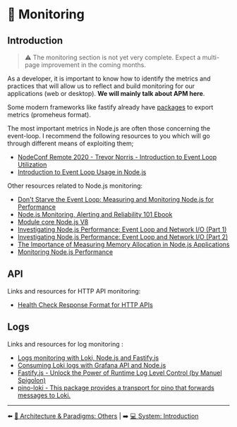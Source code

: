 # 🔬 Monitoring

## Introduction

> ⚠️ The monitoring section is not yet very complete. Expect a multi-page improvement in the coming months.

As a developer, it is important to know how to identify the metrics and practices that will allow us to reflect and build monitoring for our applications (web or desktop). **We will mainly talk about APM here**.

Some modern frameworks like fastify already have [packages](https://www.npmjs.com/package/fastify-metrics) to export metrics (promeheus format).

The most important metrics in Node.js are often those concerning the event-loop. I recommend the following resources to you which will go through different means of exploiting them;

- [NodeConf Remote 2020 - Trevor Norris - Introduction to Event Loop Utilization](https://www.youtube.com/watch?v=WetXnEPraYM&list=PL0CdgOSSGlBalMPxFFycq7OIqQF8cJS28&index=13)
- [Introduction to Event Loop Usage in Node.js](https://nodesource.com/blog/event-loop-utilization-nodejs/)

Other resources related to Node.js monitoring:

- [Don't Starve the Event Loop: Measuring and Monitoring Node.js for Performance](https://www.youtube.com/watch?v=9RhOGoChGqo)
- [Node.js Monitoring, Alerting and Reliability 101 Ebook](https://risingstack.com/resources/node-js-monitoring-ebook)
- [Module core Node.js V8](https://nodejs.org/dist/latest-v15.x/docs/api/v8.html)
- [Investigating Node.js Performance: Event Loop and Network I/O (Part 1)](https://medium.com/airtable-eng/node-js-performance-event-loop-and-network-i-o-part-1-ed66076109d3)
- [Investigating Node.js Performance: Event Loop and Network I/O (Part 2)](https://medium.com/airtable-eng/investigating-node-js-performance-event-loop-and-network-i-o-part-2-e9d1a8d4da8a)
- [The Importance of Measuring Memory Allocation in Node.js Applications](https://www.nearform.com/blog/tracking-memory-allocation-node-js/)
- [Monitoring Node.js Performance](https://hire.jonasgalvez.com.br/2023/jan/31/monitoring-nodejs-performance/)

## API

Links and resources for HTTP API monitoring:

- [Health Check Response Format for HTTP APIs](https://tools.ietf.org/id/draft-inadarei-api-health-check-01.html)

## Logs

Links and resources for log monitoring :

- [Logs monitoring with Loki, Node.js and Fastify.js](https://dev.to/fraxken/logs-monitoring-with-loki-nodejs-and-fastifyjs-3h8k)
- [Consuming Loki logs with Grafana API and Node.js](https://dev.to/fraxken/consuming-loki-logs-with-grafana-api-and-nodejs-bgg)
- [Fastify.js - Unlock the Power of Runtime Log Level Control (by Manuel Spigolon)](https://www.nearform.com/blog/unlock-the-power-of-runtime-log-level-control/)
- [pino-loki - This package provides a transport for pino that forwards messages to Loki.](https://github.com/Julien-R44/pino-loki)

---

⬅️ [🌇 Architecture & Paradigms: Others](../10-architecture/10-others.md) |
➡️ [💻 System: Introduction](../12-system/1-introduction.md)